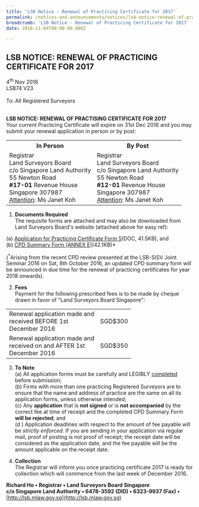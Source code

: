 ```yaml
---
title: 'LSB Notice - Renewal of Practicing Certificate for 2017'
permalink: /notices-and-announcements/notices/lsb-notice-renewal-of-practicing-certificate-for-2017/
breadcrumb: 'LSB Notice - Renewal of Practicing Certificate for 2017'
date: 2016-11-04T00:00:00.000Z

---
```



## LSB NOTICE: RENEWAL OF PRACTICING CERTIFICATE FOR 2017

4<sup>th</sup> Nov 2016 <br>
LSB74 V23 <br>
<br>
To: All Registered Surveyors
<br><br>

**LSB NOTICE: RENEWAL OF PRACTISING CERTIFICATE FOR 2017** <br>
Your current Practicing Certificate will expire on 31st Dec 2016 and you may submit your renewal application in person or by post:
<br>

<table>
  <tr>
    <th>In Person</th>
    <th>By Post</th>
  </tr>
  <tr>
    <td>Registrar<br>Land Surveyors Board<br>c/o Singapore Land Authority<br>55 Newton Road<br><b>#17-01</b> Revenue House<br>Singapore 307987<br><u>Attention</u>: Ms Janet Koh</td>
    <td>Registrar<br>Land Surveyors Board<br>c/o Singapore Land Authority<br>55 Newton Road<br><b>#12-01</b> Revenue House<br>Singapore 307987<br><u>Attention</u>: Ms Janet Koh</td>
  </tr>
</table>

1. **Documents Required**<br>
The requisite forms are attached and may also be downloaded from Land Surveyors Board's website (attached above for easy ref):<br>

(a) [Application for Practicing Certificate Form 5](/files/LSBForm5-Application-for-Practising-Certificate.doc/)(DOC, 41.5KB), and <br>
(b) [CPD Summary Form (ANNEX E)](/files/CPDSummaryForm_AnnexE.pdf/)(42.1KB)* <br>

(<sup>*</sup>Arising from the recent CPD review presented at the LSB-SISV Joint Seminar 2016 on Sat, 8th October 2016, an updated CPD summary form will be announced in due time for the renewal of practicing certificates for year 2018 onwards).

2. **Fees**<br>
Payment for the following prescribed fees is to be made by cheque drawn in favor of "Land Surveyors Board Singapore": <br>
<table>
  <tr>
    <td>Renewal application made and <br>received  BEFORE 1st<br>December 2016</td>
    <td>SGD$300</td>
  </tr>
  <tr>
    <td>Renewal application made and <br>received on and AFTER 1st<br>December 2016</td>
    <td>SGD$350</td>
  </tr>
</table>

3. **To Note** <br>
(a) All application forms must be carefully and LEGIBLY <u>completed</u> before submission; <br>
(b) Firms with more than one practicing Registered Surveyors are to ensure that the name and address of practice are the same on all its application forms, unless otherwise intended;<br>
(c) Any **application** that is **not signed** or is **not accompanied** by the correct fee at time of receipt and the completed CPD Summary Form **will be rejected**; and <br>
(d ) Application deadlines with respect to the amount of fee payable will be *strictly enforced*. If you are sending in your application via regular mail, proof of posting is not proof of receipt; the receipt date will be considered as the application date, and the fee payable will be the amount applicable on the receipt date. <br>

4. **Collection** <br>
The Registrar will inform you once practicing certificate 2017 is ready for collection which will commence from the last week of December 2016. <br>


**Richard Ho • Registrar • Land Surveyors Board Singapore** <br>
**c/o Singapore Land Authority • 6478-3592 (DID) • 6323-9937 (Fax) •** <br>
[http://lsb.mlaw.gov.sg](http://lsb.mlaw.gov.sg)
